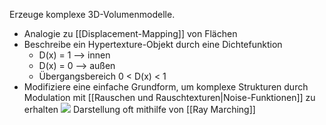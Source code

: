 Erzeuge komplexe 3D-Volumenmodelle.
- Analogie zu [[Displacement-Mapping]] von Flächen
- Beschreibe ein Hypertexture-Objekt durch eine Dichtefunktion
	- D(x) = 1 --> innen
	- D(x) = 0 --> außen
	- Übergangsbereich 0 < D(x) < 1
- Modifiziere eine einfache Grundform, um komplexe Strukturen durch Modulation mit [[Rauschen und Rauschtexturen|Noise-Funktionen]] zu erhalten
![](dichtefunktion_ohne_transparenz.png)
Darstellung oft mithilfe von [[Ray Marching]]
